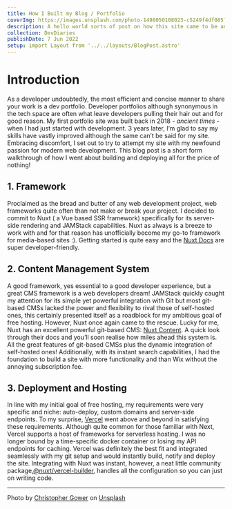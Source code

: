 ```yaml
---
title: How I Built my Blog / Portfolio
coverImg: https://images.unsplash.com/photo-1498050108023-c5249f4df085?ixid=MnwxMjA3fDB8MHxwaG90by1wYWdlfHx8fGVufDB8fHx8&ixlib=rb-1.2.1&auto=format&fit=crop&w=3304&q=80
description: A hello world sorts of post on how this site came to be and the glorious technology stacks powering it. Bits of tech wisdom splashed in for fun.
collection: DevDiaries
publishDate: 7 Jun 2022
setup: import Layout from '../../layouts/BlogPost.astro'
---
```


# Introduction

As a developer undoubtedly, the most efficient and concise manner to share your work is a dev portfolio. Developer portfolios although synonymous in the tech space are often what leave developers pulling their hair out and for good reason. My first portfolio site was built back in 2018 - _ancient times_ - when I had just started with development. 3 years later, I’m glad to say my skills have vastly improved although the same can’t be said for my site. Embracing discomfort, I set out to try to attempt my site with my newfound passion for modern web development. This blog post is a short form walkthrough of how I went about building and deploying all for the price of nothing!

## 1. Framework

Proclaimed as the bread and butter of any web development project, web frameworks quite often than not make or break your project. I decided to commit to Nuxt ( a Vue based SSR framework) specifically for its server-side rendering and JAMStack capabilities. Nuxt as always is a breeze to work with and for that reason has unofficially become my go-to framework for media-based sites :). Getting started is quite easy and the [Nuxt Docs](https://nuxtjs.org/docs/2.x/get-started/installation) are super developer-friendly.

## 2. Content Management System

A good framework, yes essential to a good developer experience, but a great CMS framework is a web developers dream! JAMStack quickly caught my attention for its simple yet powerful integration with Git but most git-based CMSs lacked the power and flexibility to rival those of self-hosted ones, this certainly presented itself as a roadblock for my ambitious goal of free hosting. However, Nuxt once again came to the rescue. Lucky for me, Nuxt has an excellent powerful git-based CMS: [Nuxt Content](https://content.nuxtjs.org/). A quick look through their docs and you’ll soon realise how miles ahead this system is. All the great features of git-based CMSs plus the dynamic integration of self-hosted ones! Additionally, with its instant search capabilities, I had the foundation to build a site with more functionality and than Wix without the annoying subscription fee.

## 3. Deployment and Hosting

In line with my initial goal of free hosting, my requirements were very specific and niche: auto-deploy, custom domains and server-side endpoints. To my surprise, [Vercel](https://vercel.com/) went above and beyond in satisfying these requirements. Although quite common for those familiar with Next, Vercel supports a host of frameworks for serverless hosting. I was no longer bound by a time-specific docker container or losing my API endpoints for caching. Vercel was definitely the best fit and integrated seamlessly with my git setup and would instantly build, notify and deploy the site. Integrating with Nuxt was instant, however, a neat little community package,[@nuxt/vercel-builder](https://github.com/nuxt/vercel-builder), handles all the configuration so you can just on writing code.

---

Photo by [Christopher Gower](https://unsplash.com/@cgower?utm_source=unsplash&utm_medium=referral&utm_content=creditCopyText) on [Unsplash](https://unsplash.com/s/photos/website?utm_source=unsplash&utm_medium=referral&utm_content=creditCopyText)
